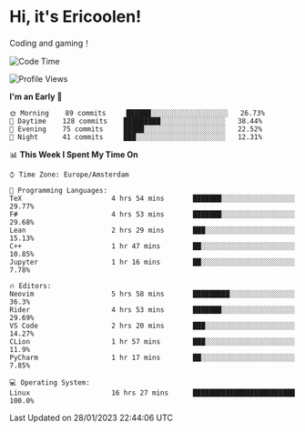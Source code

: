 # Hi, it's Ericoolen!
Coding and gaming！

<!--START_SECTION:waka-->
![Code Time](http://img.shields.io/badge/Code%20Time-650%20hrs%2044%20mins-blue)

![Profile Views](http://img.shields.io/badge/Profile%20Views-5-blue)

**I'm an Early 🐤** 

```text
🌞 Morning    89 commits     ██████░░░░░░░░░░░░░░░░░░░   26.73% 
🌆 Daytime    128 commits    █████████░░░░░░░░░░░░░░░░   38.44% 
🌃 Evening    75 commits     █████░░░░░░░░░░░░░░░░░░░░   22.52% 
🌙 Night      41 commits     ███░░░░░░░░░░░░░░░░░░░░░░   12.31%

```


📊 **This Week I Spent My Time On** 

```text
⌚︎ Time Zone: Europe/Amsterdam

💬 Programming Languages: 
TeX                      4 hrs 54 mins       ███████░░░░░░░░░░░░░░░░░░   29.77% 
F#                       4 hrs 53 mins       ███████░░░░░░░░░░░░░░░░░░   29.68% 
Lean                     2 hrs 29 mins       ███░░░░░░░░░░░░░░░░░░░░░░   15.13% 
C++                      1 hr 47 mins        ██░░░░░░░░░░░░░░░░░░░░░░░   10.85% 
Jupyter                  1 hr 16 mins        ██░░░░░░░░░░░░░░░░░░░░░░░   7.78%

🔥 Editors: 
Neovim                   5 hrs 58 mins       █████████░░░░░░░░░░░░░░░░   36.3% 
Rider                    4 hrs 53 mins       ███████░░░░░░░░░░░░░░░░░░   29.69% 
VS Code                  2 hrs 20 mins       ███░░░░░░░░░░░░░░░░░░░░░░   14.27% 
CLion                    1 hr 57 mins        ███░░░░░░░░░░░░░░░░░░░░░░   11.9% 
PyCharm                  1 hr 17 mins        ██░░░░░░░░░░░░░░░░░░░░░░░   7.85%

💻 Operating System: 
Linux                    16 hrs 27 mins      █████████████████████████   100.0%

```


 Last Updated on 28/01/2023 22:44:06 UTC
<!--END_SECTION:waka-->

